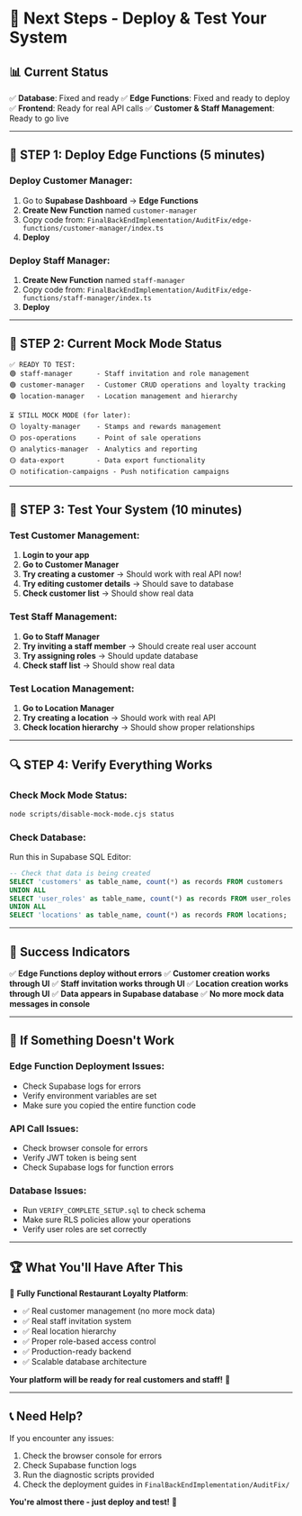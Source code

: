 # 🚀 Next Steps - Deploy & Test Your System

## 📊 **Current Status**
✅ **Database**: Fixed and ready
✅ **Edge Functions**: Fixed and ready to deploy  
✅ **Frontend**: Ready for real API calls
✅ **Customer & Staff Management**: Ready to go live

---

## 🎯 **STEP 1: Deploy Edge Functions** (5 minutes)

### **Deploy Customer Manager:**
1. Go to **Supabase Dashboard** → **Edge Functions**
2. **Create New Function** named `customer-manager`
3. Copy code from: `FinalBackEndImplementation/AuditFix/edge-functions/customer-manager/index.ts`
4. **Deploy**

### **Deploy Staff Manager:**
1. **Create New Function** named `staff-manager`
2. Copy code from: `FinalBackEndImplementation/AuditFix/edge-functions/staff-manager/index.ts`
3. **Deploy**

---

## 🔄 **STEP 2: Current Mock Mode Status**

```
✅ READY TO TEST:
🟢 staff-manager      - Staff invitation and role management
🟢 customer-manager   - Customer CRUD operations and loyalty tracking
🟢 location-manager   - Location management and hierarchy

⏳ STILL MOCK MODE (for later):
🟡 loyalty-manager    - Stamps and rewards management
🟡 pos-operations     - Point of sale operations
🟡 analytics-manager  - Analytics and reporting
🟡 data-export        - Data export functionality
🟡 notification-campaigns - Push notification campaigns
```

---

## 🧪 **STEP 3: Test Your System** (10 minutes)

### **Test Customer Management:**
1. **Login to your app**
2. **Go to Customer Manager**
3. **Try creating a customer** → Should work with real API now!
4. **Try editing customer details** → Should save to database
5. **Check customer list** → Should show real data

### **Test Staff Management:**
1. **Go to Staff Manager**
2. **Try inviting a staff member** → Should create real user account
3. **Try assigning roles** → Should update database
4. **Check staff list** → Should show real data

### **Test Location Management:**
1. **Go to Location Manager**
2. **Try creating a location** → Should work with real API
3. **Check location hierarchy** → Should show proper relationships

---

## 🔍 **STEP 4: Verify Everything Works**

### **Check Mock Mode Status:**
```bash
node scripts/disable-mock-mode.cjs status
```

### **Check Database:**
Run this in Supabase SQL Editor:
```sql
-- Check that data is being created
SELECT 'customers' as table_name, count(*) as records FROM customers
UNION ALL
SELECT 'user_roles' as table_name, count(*) as records FROM user_roles
UNION ALL  
SELECT 'locations' as table_name, count(*) as records FROM locations;
```

---

## 🎉 **Success Indicators**

✅ **Edge Functions deploy without errors**
✅ **Customer creation works through UI**
✅ **Staff invitation works through UI**
✅ **Location creation works through UI**
✅ **Data appears in Supabase database**
✅ **No more mock data messages in console**

---

## 🚨 **If Something Doesn't Work**

### **Edge Function Deployment Issues:**
- Check Supabase logs for errors
- Verify environment variables are set
- Make sure you copied the entire function code

### **API Call Issues:**
- Check browser console for errors
- Verify JWT token is being sent
- Check Supabase logs for function errors

### **Database Issues:**
- Run `VERIFY_COMPLETE_SETUP.sql` to check schema
- Make sure RLS policies allow your operations
- Verify user roles are set correctly

---

## 🏆 **What You'll Have After This**

🎯 **Fully Functional Restaurant Loyalty Platform**:
- ✅ Real customer management (no more mock data)
- ✅ Real staff invitation system
- ✅ Real location hierarchy
- ✅ Proper role-based access control
- ✅ Production-ready backend
- ✅ Scalable database architecture

**Your platform will be ready for real customers and staff!** 🚀

---

## 📞 **Need Help?**

If you encounter any issues:
1. Check the browser console for errors
2. Check Supabase function logs
3. Run the diagnostic scripts provided
4. Check the deployment guides in `FinalBackEndImplementation/AuditFix/`

**You're almost there - just deploy and test!** 💪 